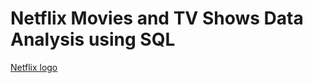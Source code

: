 # Netflix Movies and TV Shows Data Analysis using SQL
[Netflix logo](https://github.com/MadhurimaProjects/Netflix_project_sql/blob/main/115480-2560x1440-desktop-hd-netflix-wallpaper-photo.jpg)
